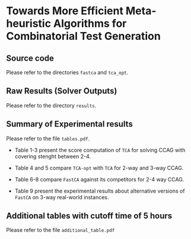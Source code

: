 Towards More Efficient Meta-heuristic Algorithms for Combinatorial Test Generation
==============================================================================

Source code
-------
Please refer to the directories `fastca` and `tca_opt`.

Raw Results (Solver Outputs)
-----
Please refer to the directory `results`.

Summary of Experimental results
----
Please refer to the file `tables.pdf`.

- Table 1-3 present the score computation of `TCA` for solving CCAG with covering stenght between 2-4.

- Table 4 and 5 compare `TCA-opt` with `TCA` for 2-way and 3-way CCAG.

- Table 6-8 compare `FastCA` against its competitors for 2-4 way CCAG.

- Table 9 present the experimental results about alternative versions of `FastCA` on 3-way real-world instances.

Additional tables with cutoff time of 5 hours
----
Please refer to the file `additional_table.pdf`
